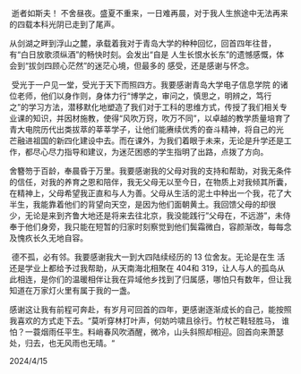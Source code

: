

​	   逝者如斯夫！ 不舍昼夜。盛夏不重来，一日难再晨，对于我人生旅途中无法再来的四载本科光阴已走到了尾声。

​	   从剑湖之畔到浮山之麓，承载着我对于青岛大学的种种回忆，回首四年往昔，有“白日放歌须纵酒”的畅快时刻。会发出“自是 人生长恨水长东”的遗憾感慨，体会到“拔剑四顾心茫然”的迷茫心境，但最多的 感受，还是感谢与怀念。

​        受光于一户见一堂，受光于天下而照四方。我要感谢青岛大学电子信息学院 的诸位老师，他们以身作则，身体力行“博学之，审问之，慎思之，明辨之，笃行 之”的学习方法，潜移默化地塑造了我们对于工科的思维方式，传授了我们相关专 业课的知识，并因材施教，使得“风吹万窍，吹万不同”，以卓越的教学质量培育了青大电院历代出类拔萃的莘莘学子，让他们能赓续优秀的奋斗精神，将自己的光 芒融进祖国的新四化建设中去。而在课外，为我们着眼于未来，无论是升学还是工 作，都尽心尽力指导和建议，为迷茫困惑的学生指明了出路，点拨了方向。  

​	    舍簪笏于百龄，奉晨昏于万里。我要感谢我的父母对我的支持和帮助，对我无条件的信任，对我的养育之恩和陪伴，我无父母无以至今日，在物质上对我倾其所囊，在精神上，父母希望我正直和与人为善。父母从生活的泥土中种出一个我，花了大半生，我能靠着他们的背望向天空，是因为他们面朝黄土。我回馈父母的却很 少，无论是来到齐鲁大地还是将来去往北京，我没能践行”父母在，不远游”，未侍 奉于他们身旁，我只能在短暂的归家时刻察觉到他们鬓霜微白，容颜渐改，每每念及愧疚长久无地自容。  

​	  德不孤，必有邻。我要感谢我大一到大四陆续经历的 13 位舍友。无论是在生 活还是学业上都给予过我帮助，从天南海北相聚在 404和 319，让人与人的孤岛从此相连，是你们的温暖相伴让我在异域他乡找到了归属感，哪怕只有数年，但让我知道在万家灯火里有属于我的一盏。 

​	   感谢这让我有前程可奔赴，有岁月可回首的四年，更感谢逐渐成长的自己，能按照我喜欢的方式走下去。“莫听穿林打叶声，何妨吟啸且徐行。竹杖芒鞋轻胜马， 谁怕？一蓑烟雨任平生。料峭春风吹酒醒，微冷，山头斜照却相迎。回首向来萧瑟 处，归去，也无风雨也无晴。“





2024/4/15